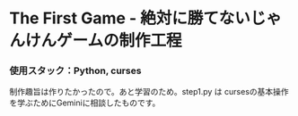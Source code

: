 # The First Game - 絶対に勝てないじゃんけんゲームの制作工程
### 使用スタック：Python, curses
制作趣旨は作りたかったので。あと学習のため。step1.py は cursesの基本操作を学ぶためにGeminiに相談したものです。
